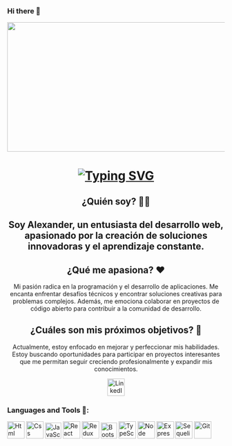 ### Hi there 👋
<div id='header' align='center'>
  <img src='https://media3.giphy.com/media/26tn33aiTi1jkl6H6/giphy.gif?cid=d849cd2f2qdxrb6qf6bqfnlz047uy44ssyf1sgfksg1sewt8&rid=giphy.gif&ct=g' width='900' height='300'/>
 
  <h1 align="center">
  <a href="https://git.io/typing-svg">
   <img src="https://readme-typing-svg.herokuapp.com?font=Fira+Code&weight=600&size=30&pause=1000&color=9AF7A8&width=435&lines=Alexander+Bris+Full+Stack+Developers" alt="Typing SVG" />
  </a>
</h1>
  
## ¿Quién soy? 🧑‍💻
<h2 align='center'>Soy Alexander, un entusiasta del desarrollo web, apasionado por la creación de soluciones innovadoras y el aprendizaje constante.</h2>

## ¿Qué me apasiona? ❤️
<p align='center'>Mi pasión radica en la programación y el desarrollo de aplicaciones. Me encanta enfrentar desafíos técnicos y encontrar soluciones creativas para problemas complejos. Además, me emociona colaborar en proyectos de código abierto para contribuir a la comunidad de desarrollo.</p>

## ¿Cuáles son mis próximos objetivos? 🚀
<p align='center'>Actualmente, estoy enfocado en mejorar y perfeccionar mis habilidades. Estoy buscando oportunidades para participar en proyectos interesantes que me permitan seguir creciendo profesionalmente y expandir mis conocimientos.</p>

<a href="https://www.linkedin.com/in/alexander-emanuel-bris-313655266/" target="_blank">
  <img src='https://www.svgrepo.com/show/355096/linkedin.svg' widht='40' height='40' alt='LinkedIn'/>
</a>


<div align='left'>
  <h3>Languages and Tools 🔨:</h3>
  <img src='https://www.svgrepo.com/show/452228/html-5.svg' widht='40' height='40' title='Html' alt='Html'/>
  <img src='https://www.svgrepo.com/show/452185/css-3.svg' widht='40' height='40' title='Css' alt='Css'/>
  <img src='https://www.svgrepo.com/show/353925/javascript.svg' widht='37' height='37' title='JavaScript' alt='JavaScript'/>
  <img src='https://www.svgrepo.com/show/452092/react.svg' widht='40' height='40' title='React' alt='React'/>
  <img src='https://www.svgrepo.com/show/354274/redux.svg' widht='40' height='40' title='Redux' alt='Redux'/>
  <img src='https://www.svgrepo.com/show/353498/bootstrap.svg' widht='37' height='37' title='Bootstrap' alt='Bootstrap'/>
  <img src='https://www.svgrepo.com/show/374146/typescript-official.svg' widht='40' height='40' title='TypeScript' alt='TypeScript'/>
  <img src='https://www.svgrepo.com/show/303360/nodejs-logo.svg' widht='40' height='40' title='Node' alt='Node'/>
  <img src='https://www.mementotech.in/assets/images/icons/express.png' widht='40' height='40' title='Express' alt='Express'/>
  <img src='https://www.svgrepo.com/show/354333/sequelize.svg' widht='40' height='40' title='Sequelize' alt='Sequelize'/>
  <img src='https://www.svgrepo.com/show/452210/git.svg' widht='40' height='40' title='Git' alt='Git'/>
  
</div>

</div>
